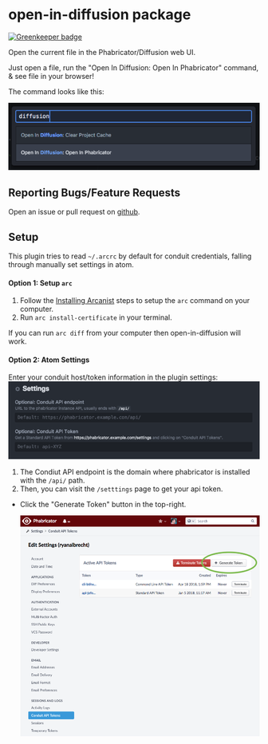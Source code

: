 # open-in-diffusion package

[![Greenkeeper badge](https://badges.greenkeeper.io/ryan953/atom-open-in-diffusion.svg)](https://greenkeeper.io/)

Open the current file in the Phabricator/Diffusion web UI.

Just open a file, run the "Open In Diffusion: Open In Phabricator" command, & see file in your browser!

The command looks like this:

![searching for diffusion in the command palette](img/command_palette.png)

## Reporting Bugs/Feature Requests

Open an issue or pull request on [github](https://github.com/ryan953/atom-open-in-diffusion/issues).

## Setup

This plugin tries to read `~/.arcrc` by default for conduit credentials, falling through manually set settings in atom.

#### Option 1: Setup `arc`

1. Follow the [Installing Arcanist](https://secure.phabricator.com/book/phabricator/article/arcanist/#installing-arcanist) steps to setup the `arc` command on your computer.
2. Run `arc install-certificate` in your terminal.

If you can run `arc diff` from your computer then open-in-diffusion will work.

#### Option 2: Atom Settings

Enter your conduit host/token information in the plugin settings:
  ![](img/atom-settings.png)


1. The Condiut API endpoint is the domain where phabricator is installed with the `/api/` path.
2. Then, you can visit the `/setttings` page to get your api token.
  - Click the "Generate Token" button in the top-right.

    ![](img/phab-settings-tokens.png)
